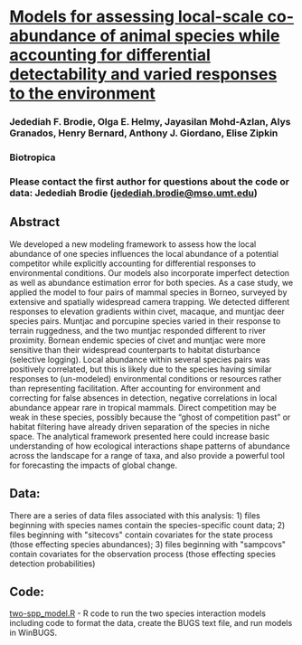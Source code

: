 # [Models for assessing local-scale co-abundance of animal species while accounting for differential detectability and varied responses to the environment](https://onlinelibrary.wiley.com/doi/full/10.1111/btp.12500)

### Jedediah F. Brodie, Olga E. Helmy, Jayasilan Mohd-Azlan, Alys Granados, Henry Bernard, Anthony J. Giordano, Elise Zipkin

### Biotropica

### Please contact the first author for questions about the code or data: Jedediah Brodie (jedediah.brodie@mso.umt.edu)

## Abstract
We developed a new modeling framework to assess how the local abundance of one species influences the local abundance of a potential competitor while explicitly accounting for differential responses to environmental conditions. Our models also incorporate imperfect detection as well as abundance estimation error for both species. As a case study, we applied the model to four pairs of mammal species in Borneo, surveyed by extensive and spatially widespread camera trapping. We detected different responses to elevation gradients within civet, macaque, and muntjac deer species pairs. Muntjac and porcupine species varied in their response to terrain ruggedness, and the two muntjac responded different to river proximity. Bornean endemic species of civet and muntjac were more sensitive than their widespread counterparts to habitat disturbance (selective logging). Local abundance within several species pairs was positively correlated, but this is likely due to the species having similar responses to (un-modeled) environmental conditions or resources rather than representing facilitation. After accounting for environment and correcting for false absences in detection, negative correlations in local abundance appear rare in tropical mammals. Direct competition may be weak in these species, possibly because the “ghost of competition past” or habitat filtering have already driven separation of the species in niche space. The analytical framework presented here could increase basic understanding of how ecological interactions shape patterns of abundance across the landscape for a range of taxa, and also provide a powerful tool for forecasting the impacts of global change. 

## **Data:**
There are a series of data files associated with this analysis: 1) files beginning with species names contain the species-specific count data; 2) files beginning with "sitecovs" contain covariates for the state process (those effecting species abundances); 3) files beginning with "sampcovs" contain covariates for the observation process (those effecting species detection probabilities) 


## **Code:**
[two-spp_model.R](https://github.com/zipkinlab/Brodie_etal_inpress_Biotropica/blob/master/two-spp_model.R) - R code to run the two species interaction models including code to format the data, create the BUGS text file, and run models in WinBUGS.
